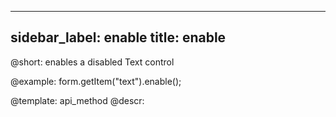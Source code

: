 
---
sidebar_label: enable
title: enable
---          

@short: enables a disabled Text control





@example:
form.getItem("text").enable();


@template: api_method
@descr:


